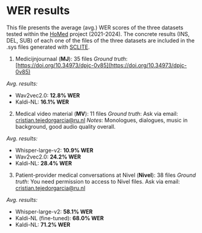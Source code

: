 
# WER results
This file presents the average (avg.) WER scores of the three datasets tested within the [HoMed](https://homed.ruhosting.nl/) project (2021-2024).
The concrete results (INS, DEL, SUB) of each one of the files of the three datasets are included in the .sys files generated with [SCLITE](https://github.com/usnistgov/SCTK).


1. Medicijnjournaal (**MJ**): 35 files
*Ground truth*: [https://doi.org/10.34973/dpjc-0v85](https://doi.org/10.34973/dpjc-0v85)

  *Avg. results:*
   - Wav2vec2.0: **12.8% WER** 
 - Kaldi-NL:  **16.1% WER**



2. Medical video material (**MV**): 11 files
*Ground truth*: Ask via email: [cristian.tejedorgarcia@ru.nl](cristian.tejedorgarcia@ru.nl)
*Notes*: Monologues, dialogues, music in background, good audio quality overall.

*Avg. results:*
- Whisper-large-v2: **10.9% WER**
- Wav2vec2.0: **24.2% WER**
- Kaldi-NL:  **28.4% WER**

	
			
3. Patient-provider medical conversations at Nivel (**Nivel**): 38 files
*Ground truth*: You need permission to access to Nivel files. Ask via email: cristian.tejedorgarcia@ru.nl

*Avg. results:*
- Whisper-large-v2: **58.1% WER**
- Kaldi-NL (fine-tuned): **68.0% WER**
- Kaldi-NL:  **71.2% WER**
